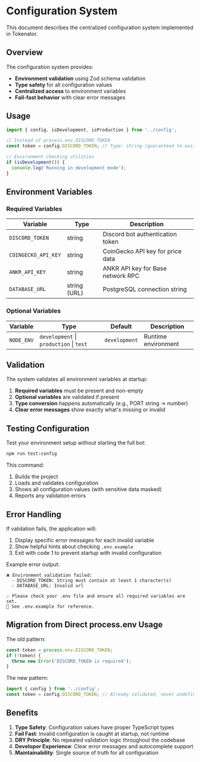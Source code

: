 # Configuration System

This document describes the centralized configuration system implemented in Tokenator.

## Overview

The configuration system provides:
- **Environment validation** using Zod schema validation
- **Type safety** for all configuration values
- **Centralized access** to environment variables
- **Fail-fast behavior** with clear error messages

## Usage

```typescript
import { config, isDevelopment, isProduction } from '../config';

// Instead of process.env.DISCORD_TOKEN
const token = config.DISCORD_TOKEN; // Type: string (guaranteed to exist)

// Environment checking utilities
if (isDevelopment()) {
  console.log('Running in development mode');
}
```

## Environment Variables

### Required Variables

| Variable | Type | Description |
|----------|------|-------------|
| `DISCORD_TOKEN` | string | Discord bot authentication token |
| `COINGECKO_API_KEY` | string | CoinGecko API key for price data |
| `ANKR_API_KEY` | string | ANKR API key for Base network RPC |
| `DATABASE_URL` | string (URL) | PostgreSQL connection string |

### Optional Variables

| Variable | Type | Default | Description |
|----------|------|---------|-------------|
| `NODE_ENV` | `development` \| `production` \| `test` | `development` | Runtime environment |

## Validation

The system validates all environment variables at startup:

1. **Required variables** must be present and non-empty
2. **Optional variables** are validated if present
3. **Type conversion** happens automatically (e.g., PORT string → number)
4. **Clear error messages** show exactly what's missing or invalid

## Testing Configuration

Test your environment setup without starting the full bot:

```bash
npm run test:config
```

This command:
1. Builds the project
2. Loads and validates configuration
3. Shows all configuration values (with sensitive data masked)
4. Reports any validation errors

## Error Handling

If validation fails, the application will:
1. Display specific error messages for each invalid variable
2. Show helpful hints about checking `.env.example`
3. Exit with code 1 to prevent startup with invalid configuration

Example error output:
```
❌ Environment validation failed:
  - DISCORD_TOKEN: String must contain at least 1 character(s)
  - DATABASE_URL: Invalid url
  
💡 Please check your .env file and ensure all required variables are set.
📖 See .env.example for reference.
```

## Migration from Direct process.env Usage

The old pattern:
```typescript
const token = process.env.DISCORD_TOKEN;
if (!token) {
  throw new Error('DISCORD_TOKEN is required');
}
```

The new pattern:
```typescript
import { config } from '../config';
const token = config.DISCORD_TOKEN; // Already validated, never undefined
```

## Benefits

1. **Type Safety**: Configuration values have proper TypeScript types
2. **Fail Fast**: Invalid configuration is caught at startup, not runtime
3. **DRY Principle**: No repeated validation logic throughout the codebase
4. **Developer Experience**: Clear error messages and autocomplete support
5. **Maintainability**: Single source of truth for all configuration

